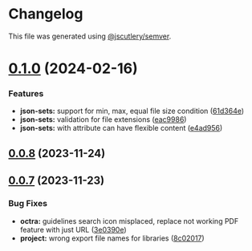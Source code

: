 # Changelog

This file was generated using [@jscutlery/semver](https://github.com/jscutlery/semver).

# [0.1.0](https://github.com/IPS-LMU/octra/compare/json-sets-0.0.8...json-sets-0.1.0) (2024-02-16)


### Features

* **json-sets:** support for min, max, equal file size condition ([61d364e](https://github.com/IPS-LMU/octra/commit/61d364e8591c719b5895a5e5fa504a6f4a3d8ad9))
* **json-sets:** validation for file extensions ([eac9986](https://github.com/IPS-LMU/octra/commit/eac99866d622ebfe69b61179014db00c61b06307))
* **json-sets:** with attribute can have flexible content ([e4ad956](https://github.com/IPS-LMU/octra/commit/e4ad956e1f30d957be76c1d59e1b4927251f35b8))



## [0.0.8](https://github.com/IPS-LMU/octra/compare/json-sets-0.0.7...json-sets-0.0.8) (2023-11-24)



## [0.0.7](https://github.com/IPS-LMU/octra/compare/json-sets-0.0.6...json-sets-0.0.7) (2023-11-23)


### Bug Fixes

* **octra:** guidelines search icon misplaced, replace not working PDF feature with just URL ([3e0390e](https://github.com/IPS-LMU/octra/commit/3e0390e4d8373c72774f862f46c618ac53404f09))
* **project:** wrong export file names for libraries ([8c02017](https://github.com/IPS-LMU/octra/commit/8c02017e1263c8f1dd3353966482f80e0e8f396d))
